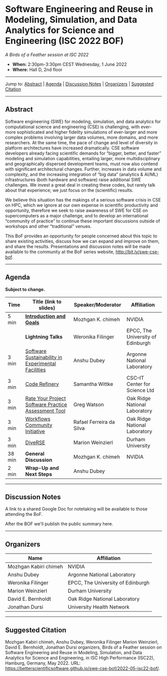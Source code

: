 # Software Engineering and Reuse in Modeling, Simulation, and Data Analytics for Science and Engineering (ISC 2022 BOF)

<!-- Before the event -->
*A Birds of a Feather session at ISC 2022*

* **When:** 2:30pm-3:30pm CEST Wednesday, 1 June 2022
* **Where:** Hall D, 2nd floor
<!-- end of before event section -->

<!-- After the event 
*A Birds of a Feather session at ISC 2022, on Wednesday, 1 June 2022*
-->

---

Jump to: [Abstract](#abstract) \| [Agenda](#agenda) \| [Discussion Notes](#discussion-notes) \| [Organizers](#organizers) \|  [Suggested Citation](#suggested-citation)

---

## Abstract

Software engineering (SWE) for modeling, simulation, and data analytics for computational science and engineering (CSE) is challenging, with ever-more sophisticated and higher fidelity simulations of ever-larger and more complex problems involving larger data volumes, more domains, and more researchers. At the same time, the pace of change and level of diversity in platform architectures have increased dramatically. CSE software developers already facing scientific demands for “bigger, better, and faster” modeling and simulation capabilities, entailing larger, more multidisciplinary and geographically dispersed development teams, must now also contend with significant architectural changes. Further, increases in data volume and complexity, and the increasing integration of “big data” (analytics & AI/ML) infrastructures (both hardware and software) raise additional SWE challenges. We invest a great deal in creating these codes, but rarely talk about that experience; we just focus on the (scientific) results.

We believe this situation has the makings of a serious software crisis in CSE on HPC, which we ignore at our own expense in scientific productivity and opportunity, therefore we seek to raise awareness of SWE for CSE on supercomputers as a major challenge, and to develop an international “community of practice” to continue these important discussions outside of workshops and other “traditional” venues.

This BoF provides an opportunity for people concerned about this topic to share existing activities, discuss how we can expand and improve on them, and share the results. Presentations and discussion notes will be made available to the community at the BoF series website, <http://bit.ly/swe-cse-bof>.

---

## Agenda

**Subject to change.**

| Time | Title (link to slides) | Speaker/Moderator | Affiliation
| -----|------------------------|-------------------|------------
| 5 min | **[Introduction and Goals](00-kchimeh-intro.pdf)** | Mozhgan K. chimeh | NVIDIA 
| | **Lightning Talks** | Weronika Filinger | EPCC, The University of Edinburgh
| 3 min | [Software Sustainability in Experimental Facilities](01-dubey-sustainability.pdf) | Anshu Dubey | Argonne National Laboratory
| 3 min | [Code Refinery](02-wittke-coderefinery.pdf) | Samantha Wittke | CSC–IT Center for Science Ltd
| 3 min | [Rate Your Project Software Practice Assessment Tool](03-watson-rateyourproject.pdf) | Greg Watson | Oak Ridge National Laboratory
| 3 min | [Workflows Community Initiative](04-ferreieadasilva-workflows.pdf) | Rafael Ferreira da Silva | Oak Ridge National Laboratory
| 3 min | [DiveRSE](05-weinzierl-diverse.pdf) | Marion Weinzierl | Durham University
| 38 min | **General Discussion** | Mozhgan K. chimeh | NVIDIA
| 2 min | **Wrap-Up and Next Steps** | Anshu Dubey


---
<!-- Before the event -->
## Discussion Notes

A link to a shared Google Doc for notetaking will be available to those attending the BoF.

After the BOF we'll publish the public summary here.
<!-- end of before event section -->

<!-- After the event
## Discussion Notes

We've published a blog article on the Better Scientific Software resource site (<https://bssw.io>) based on this BoF: [Reflecting on Our Community: The SC21 BoF on Software Engineering and Reuse in Modeling, Simulation, and Data Analytics for Science and Engineering](https://bssw.io/blog_posts/reflecting-on-our-community-the-sc21-bof-on-software-engineering-and-reuse-in-modeling-simulation-and-data-analytics-for-science-and-engineering)

Alternatively, you can read the [summary notes from the discussion groups](bof-notes.md).
 -->

---
## Organizers

Name | Affiliation
-----|------------
Mozhgan Kabiri chimeh | NVIDIA
Anshu Dubey | Argonne National Laboratory
Weronika Filinger | EPCC, The University of Edinburgh
Marion Weinzierl | Durham University
David E. Bernholdt | Oak Ridge National Laboratory
Jonathan Dursi | University Health Network

---
## Suggested Citation

Mozhgan Kabiri chimeh,
Anshu Dubey,
Weronika Filinger
Marion Weinzierl,
David E. Bernholdt,
Jonathan Dursi 
organizers, Birds of a Feather session on
Software Engineering and Reuse in Modeling, Simulation, and Data
Analytics for Science and Engineering, in ISC High Performance (ISC22),
Hamburg, Germany, May 2022. URL:
<https://betterscientificsoftware.github.io/swe-cse-bof/2022-05-isc22-bof/>.